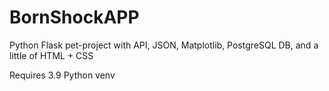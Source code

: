 # BornShockAPP

Python Flask pet-project with API, JSON, Matplotlib, PostgreSQL DB, and a little of HTML + CSS

Requires 3.9 Python venv
